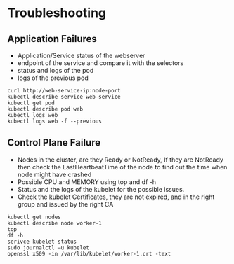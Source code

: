 # Troubleshooting

## Application Failures

- Application/Service status of the webserver
- endpoint of the service and compare it with the selectors
- status and logs of the pod
- logs of the previous pod

```
curl http://web-service-ip:node-port
kubectl describe service web-service
kubectl get pod
kubectl describe pod web
kubectl logs web
kubectl logs web -f --previous
```

## Control Plane Failure

- Nodes in the cluster, are they Ready or NotReady, If they are NotReady then check the LastHeartbeatTime of the node to find out the time when node might have crashed
- Possible CPU and MEMORY using top and df -h
- Status and the logs of the kubelet for the possible issues.
- Check the kubelet Certificates, they are not expired, and in the right group and issued by the right CA

```
kubectl get nodes
kubectl describe node worker-1
top
df -h
serivce kubelet status
sudo journalctl –u kubelet
openssl x509 -in /var/lib/kubelet/worker-1.crt -text
```

